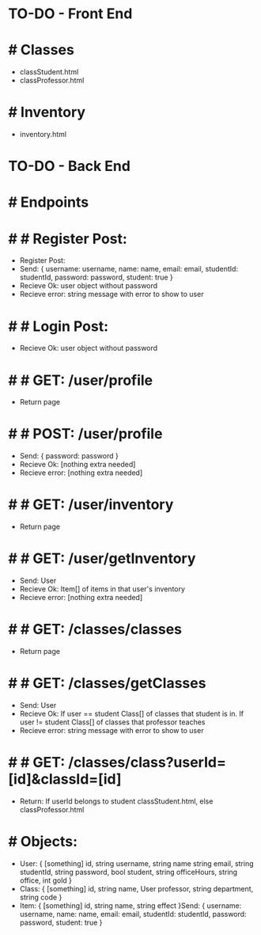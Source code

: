 # TO-DO - Front End
# # Classes
* classStudent.html
* classProfessor.html

# # Inventory
* inventory.html



# TO-DO - Back End
# # Endpoints
# # # Register Post:
* Register Post:
* Send: { username: username, name: name, email: email, studentId: studentId, password: password, student: true }
* Recieve Ok: user object without password
* Recieve error: string message with error to show to user

# # # Login Post:
* Recieve Ok: user object without password

# # # GET: /user/profile
* Return page

# # # POST: /user/profile
* Send: { password: password }
* Recieve Ok: [nothing extra needed]
* Recieve error: [nothing extra needed]

# # # GET: /user/inventory
* Return page

# # # GET: /user/getInventory
* Send: User
* Recieve Ok: Item[] of items in that user's inventory
* Recieve error: [nothing extra needed]

# # # GET: /classes/classes
* Return page

# # # GET: /classes/getClasses
* Send: User
* Recieve Ok: If user == student Class[] of classes that student is in. If user != student Class[] of classes that professor teaches
* Recieve error: string message with error to show to user

# # # GET: /classes/class?userId=[id]&classId=[id]
* Return: If userId belongs to student classStudent.html, else classProfessor.html

# # Objects:
* User: { [something] id, string username, string name string email, string studentId, string password, bool student, string officeHours, string office, int gold }
* Class: { [something] id, string name, User professor, string department, string code }
* Item: { [something] id, string name, string effect }Send: { username: username, name: name, email: email, studentId: studentId, password: password, student: true }